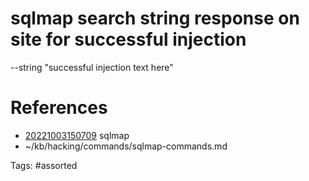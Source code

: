 # sqlmap search string response on site for successful injection
--string "successful injection text here"

# References
- [20221003150709](/zet/20221003150709/) sqlmap
- ~/kb/hacking/commands/sqlmap-commands.md

Tags:
    #assorted

